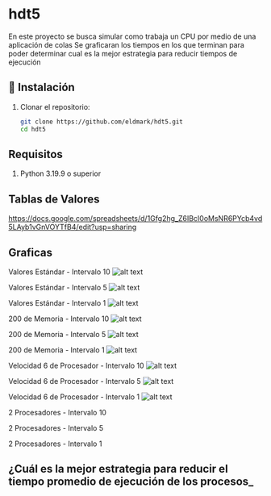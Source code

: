 # hdt5
En este proyecto se busca simular como trabaja un CPU por medio de una aplicación de colas
Se graficaran los tiempos en los que terminan para poder determinar cual es la mejor estrategia para reducir tiempos de ejecución
## 🚀 Instalación
1. Clonar el repositorio:
   ```bash
   git clone https://github.com/eldmark/hdt5.git
   cd hdt5

## Requisitos
 1. Python 3.19.9 o superior

## Tablas de Valores
https://docs.google.com/spreadsheets/d/1Gfg2hg_Z6IBcI0oMsNR6PYcb4vd5LAyb1vGnVOYTfB4/edit?usp=sharing

## Graficas
Valores Estándar - Intervalo 10
![alt text](N_I10.png)

Valores Estándar - Intervalo 5
![alt text](N_I5.png)

Valores Estándar - Intervalo 1
![alt text](N_I1.png)


200 de Memoria - Intervalo 10
![alt text](M200_I10.png)

200 de Memoria - Intervalo 5
![alt text](M200_I5.png)

200 de Memoria - Intervalo 1
![alt text](M200_I1.png)


Velocidad 6 de Procesador - Intervalo 10
![alt text](P6_I10.png)

Velocidad 6 de Procesador - Intervalo 5
![alt text](P6_I5.png)

Velocidad 6 de Procesador - Intervalo 1
![alt text](P6_I1.png)


2 Procesadores - Intervalo 10


2 Procesadores - Intervalo 5


2 Procesadores - Intervalo 1



## ¿Cuál es la mejor estrategia para reducir el tiempo promedio de ejecución de los procesos_
